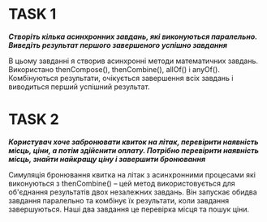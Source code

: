 # TASK 1
***Створіть кілька асинхронних завдань, які виконуються паралельно.
Виведіть результат першого завершеного успішно завдання***

В цьому завданні я створив асинхронні методи математичних завдань. Використано thenCompose(), thenCombine(), allOf() і anyOf().
Комбінуються результати, очікується завершення всіх завдань і виводиться перший успішний результат.
# TASK 2
***Користувач хоче забронювати квиток на літак, перевірити
наявність місць, ціни, а потім здійснити оплату. Потрібно перевірити
наявність місць, знайти найкращу ціну і завершити бронювання***

Симуляція бронювання квитка на літак з асинхронними процесами які виконуються з thenCombine() – цей метод використовується для об'єднання результатів двох незалежних завдань. Він запускає обидва завдання паралельно та комбінує їх результати,
коли завдання завершуються. Наші два завдання це перевірка місця та пошук ціни.
